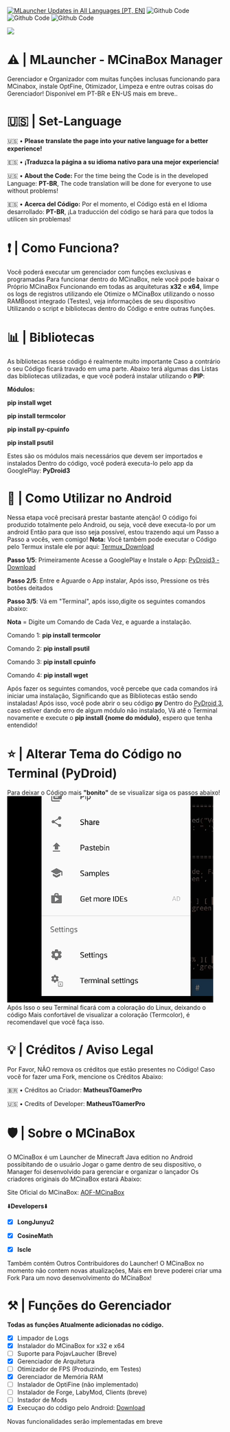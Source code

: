 [![MLauncher Updates in All Languages [PT, EN]](https://github.com/MatheusTGamerPro/MLauncher_MCinaBox_Manager/actions/workflows/%5B%20MLauncher_Run_Code%20%5D.yml/badge.svg)](https://github.com/MatheusTGamerPro/MLauncher_MCinaBox_Manager/actions/workflows/%5B%20MLauncher_Run_Code%20%5D.yml)
![Github Code](https://img.shields.io/static/v1?label=Compatibilidade&message=Android&color=blue)
![Github Code](https://img.shields.io/static/v1?label=Python&message=100%&color=orange)
![Github Code](https://img.shields.io/static/v1?label=Versão-Atual&message=1.5.1Beta-Release&color=magenta)

<a href="https://discord.gg/NTAAMC6TYu" target="_blank"><img src="https://img.shields.io/badge/Discord-7289DA?style=for-the-badge&logo=discord&logoColor=white" target="_blank"></a>

# ⚠️ | MLauncher - MCinaBox Manager
Gerenciador e Organizador com muitas funções inclusas funcionando para MCinabox, instale OptFine, Otimizador, Limpeza e entre outras coisas do Gerenciador! Disponível em PT-BR e EN-US mais em breve..

# 🇺🇸 | Set-Language
🇺🇸 • **Please translate the page into your native language for a better experience!**

🇪🇸 • **¡Traduzca la página a su idioma nativo para una mejor experiencia!**

🇺🇸 • **About the Code:** For the time being the Code is in the developed Language: **PT-BR**,
 The code translation will be done for everyone to use without problems!

🇪🇸 • **Acerca del Código:** Por el momento, el Código está en el Idioma desarrollado: **PT-BR**,
  ¡La traducción del código se hará para que todos la utilicen sin problemas!

# ❗ | Como Funciona?
Você poderá executar um gerenciador com funções exclusivas e programadas
Para funcionar dentro do MCinaBox, nele você pode baixar o Próprio MCinaBox
Funcionando em todas as arquiteturas **x32** e **x64**, limpe os logs de registros utilizando ele
Otimize o MCinaBox utilizando o nosso RAMBoost integrado (Testes), veja informações de seu dispositivo
Utilizando o script e bibliotecas dentro do Código e entre outras funções.

# 📊 | Bibliotecas
As bíbliotecas nesse código é realmente muito importante
Caso a contrário o seu Código ficará travado em uma parte. Abaixo terá algumas das
Listas das bibliotecas utilizadas, e que você poderá instalar utilizando o **PIP**:

**Módulos:**

**pip install wget**

**pip install termcolor**

**pip install py-cpuinfo**

**pip install psutil**

Estes são os módulos mais necessários que devem ser importados e instalados
Dentro do código, você poderá executa-lo pelo app da GooglePlay: **PyDroid3**

# 📱 | Como Utilizar no Android
Nessa etapa você precisará prestar bastante atenção!
O código foi produzido totalmente pelo Android, ou seja, você deve executa-lo por um android
Então para que isso seja possível, estou trazendo aqui um Passo a Passo a vocês, vem comigo!
**Nota:** Você também pode executar o Código pelo Termux instale ele por aqui:
[Termux_Download](https://cdn.down-apk.com/com.termux/Termux_0.117_apkcombo.com.apk?ecp=Y29tLnRlcm11eC8wLjExNy8xMTcuNDkxZjIwN2UyODlhYzA1YmNiMzljYTQzNmI1MjE4ZjZhZTgwMWRiZC5hcGs=&iat=1634663989&sig=efb7ba7619370b2e26d0e4f5683b26a9&size=85749239&from=cf&version=latest)

**Passo 1/5**: Primeiramente Acesse a GooglePlay e Instale o App: [PyDroid3 - Download](https://play.google.com/store/apps/details?id=ru.iiec.pydroid3)

**Passo 2/5**: Entre e Aguarde o App instalar, Após isso, Pressione os três botões deitados

**Passo 3/5**: Vá em "Terminal", após isso,digite os seguintes comandos abaixo:

**Nota** = Digite um Comando de Cada Vez, e aguarde a instalação.

Comando 1: **pip install termcolor**

Comando 2: **pip install psutil**

Comando 3: **pip install cpuinfo**

Comando 4: **pip install wget**

Após fazer os seguintes comandos, você percebe que cada comandos irá iniciar uma instalação,
Significando que as Bibliotecas estão sendo instaladas! Após isso, você pode abrir o seu código **py**
Dentro do [PyDroid 3](https://play.google.com/store/apps/details?id=ru.iiec.pydroid3), caso estiver dando erro de algum módulo não instalado,
Vá até o Terminal novamente e execute o **pip install {nome do módulo}**, espero que tenha entendido!

# ⭐ | Alterar Tema do Código no Terminal (PyDroid)

Para deixar o Código mais **"bonito"** de se visualizar siga os passos abaixo!
![change-theme](Tutorial-Theme.gif)
Após Isso o seu Terminal ficará com a coloração do Linux, deixando o código
Mais confortável de visualizar a coloração (Termcolor), é recomendavel que você faça isso.

# 💡 | Créditos / Aviso Legal
Por Favor, NÃO remova os créditos que estão presentes no Código!
Caso você for fazer uma Fork, mencione os Créditos Abaixo:

🇧🇷 • Créditos ao Criador: **MatheusTGamerPro**

🇺🇸 • Credits of Developer: **MatheusTGamerPro**

# 🛡️ | Sobre o MCinaBox
O MCinaBox é um Launcher de Minecraft Java edition no Android possibitando de o usuário
Jogar o game dentro de seu dispositivo, o Manager foi desenvolvido para gerenciar e organizar o lançador
Os criadores originais do MCinaBox estará Abaixo:

Site Oficial do MCinaBox: [AOF-MCinaBox](https://github.com/AOF-Dev/MCinaBox)

⬇️**Developers**⬇️
- [x] **LongJunyu2**

- [x] **CosineMath**

- [x] **Iscle**

Também contém Outros Contribuidores do Launcher!
O MCinaBox no momento não contem novas atualizações, Mais em breve poderei criar uma Fork
Para um novo desenvolvimento do MCinaBox!

# ⚒️ | Funções do Gerenciador
**Todas as funções Atualmente adicionadas no código.**
- [x] Limpador de Logs
- [x] Instalador do MCinaBox for x32 e x64
- [ ] Suporte para PojavLaucher (Breve)
- [x] Gerenciador de Arquitetura
- [ ] Otimizador de FPS (Produzindo, em Testes)
- [x] Gerenciador de Memória RAM
- [ ] Instalador de OptiFine (não implementado)
- [ ] Instalador de Forge, LabyMod, Clients (breve)
- [ ] Instador de Mods
- [x] Execuçao do código pelo Android: [Download](https://play.google.com/store/apps/details?id=ru.iiec.pydroid3)

Novas funcionalidades serão implementadas em breve
